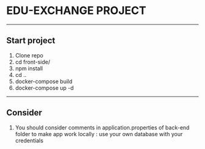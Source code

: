 # EDU-EXCHANGE PROJECT

---
## Start project
1. Clone repo
2. cd front-side/
3. npm install
4. cd ..
5. docker-compose build
6. docker-compose up -d
---

## Consider
1. You should consider comments in application.properties of back-end folder to make app work locally : use your own database with your credentials